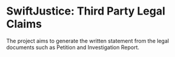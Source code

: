 # SwiftJustice: Third Party Legal Claims
The project aims to generate the written statement from the legal documents such as Petition and Investigation Report.

